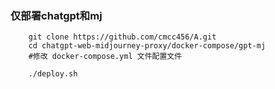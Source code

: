 ### 仅部署chatgpt和mj

```shell
    git clone https://github.com/cmcc456/A.git
    cd chatgpt-web-midjourney-proxy/docker-compose/gpt-mj
    #修改 docker-compose.yml 文件配置文件 

    ./deploy.sh 
  ``` 

